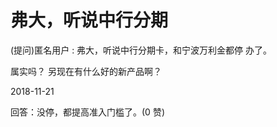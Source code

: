 # 弗大，听说中行分期

(提问)匿名用户 : 弗大，听说中行分期卡，和宁波万利金都停 办了。

属实吗？ 另现在有什么好的新产品啊？

2018-11-21

回答：没停，都提高准入门槛了。(0 赞)